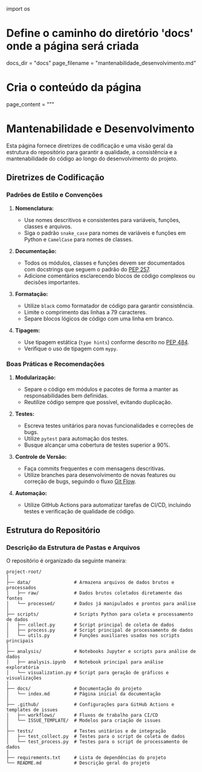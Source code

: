 

import os

# Define o caminho do diretório 'docs' onde a página será criada
docs_dir = "docs"
page_filename = "mantenabilidade_desenvolvimento.md"

# Cria o conteúdo da página
page_content = """
# Mantenabilidade e Desenvolvimento

Esta página fornece diretrizes de codificação e uma visão geral da estrutura do repositório para garantir a qualidade, a consistência e a mantenabilidade do código ao longo do desenvolvimento do projeto.

## Diretrizes de Codificação

### Padrões de Estilo e Convenções

1. **Nomenclatura:**
   - Use nomes descritivos e consistentes para variáveis, funções, classes e arquivos.
   - Siga o padrão `snake_case` para nomes de variáveis e funções em Python e `CamelCase` para nomes de classes.

2. **Documentação:**
   - Todos os módulos, classes e funções devem ser documentados com docstrings que seguem o padrão do [PEP 257](https://www.python.org/dev/peps/pep-0257/).
   - Adicione comentários esclarecendo blocos de código complexos ou decisões importantes.

3. **Formatação:**
   - Utilize `black` como formatador de código para garantir consistência.
   - Limite o comprimento das linhas a 79 caracteres.
   - Separe blocos lógicos de código com uma linha em branco.

4. **Tipagem:**
   - Use tipagem estática (`type hints`) conforme descrito no [PEP 484](https://www.python.org/dev/peps/pep-0484/).
   - Verifique o uso de tipagem com `mypy`.

### Boas Práticas e Recomendações

1. **Modularização:**
   - Separe o código em módulos e pacotes de forma a manter as responsabilidades bem definidas.
   - Reutilize código sempre que possível, evitando duplicação.

2. **Testes:**
   - Escreva testes unitários para novas funcionalidades e correções de bugs.
   - Utilize `pytest` para automação dos testes.
   - Busque alcançar uma cobertura de testes superior a 90%.

3. **Controle de Versão:**
   - Faça commits frequentes e com mensagens descritivas.
   - Utilize branches para desenvolvimento de novas features ou correção de bugs, seguindo o fluxo [Git Flow](https://nvie.com/posts/a-successful-git-branching-model/).

4. **Automação:**
   - Utilize GitHub Actions para automatizar tarefas de CI/CD, incluindo testes e verificação de qualidade de código.

## Estrutura do Repositório

### Descrição da Estrutura de Pastas e Arquivos

O repositório é organizado da seguinte maneira:

```plaintext
project-root/
│
├── data/                # Armazena arquivos de dados brutos e processados
│   ├── raw/             # Dados brutos coletados diretamente das fontes
│   └── processed/       # Dados já manipulados e prontos para análise
│
├── scripts/             # Scripts Python para coleta e processamento de dados
│   ├── collect.py       # Script principal de coleta de dados
│   ├── process.py       # Script principal de processamento de dados
│   └── utils.py         # Funções auxiliares usadas nos scripts principais
│
├── analysis/            # Notebooks Jupyter e scripts para análise de dados
│   ├── analysis.ipynb   # Notebook principal para análise exploratória
│   └── visualization.py # Script para geração de gráficos e visualizações
│
├── docs/                # Documentação do projeto
│   └── index.md         # Página inicial da documentação
│
├── .github/             # Configurações para GitHub Actions e templates de issues
│   ├── workflows/       # Fluxos de trabalho para CI/CD
│   └── ISSUE_TEMPLATE/  # Modelos para criação de issues
│
├── tests/               # Testes unitários e de integração
│   ├── test_collect.py  # Testes para o script de coleta de dados
│   └── test_process.py  # Testes para o script de processamento de dados
│
├── requirements.txt     # Lista de dependências do projeto
└── README.md            # Descrição geral do projeto
